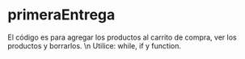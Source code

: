 # primeraEntrega
El código es para agregar los productos al carrito de compra, ver los productos y borrarlos.
\n Utilice: while, if y function.
